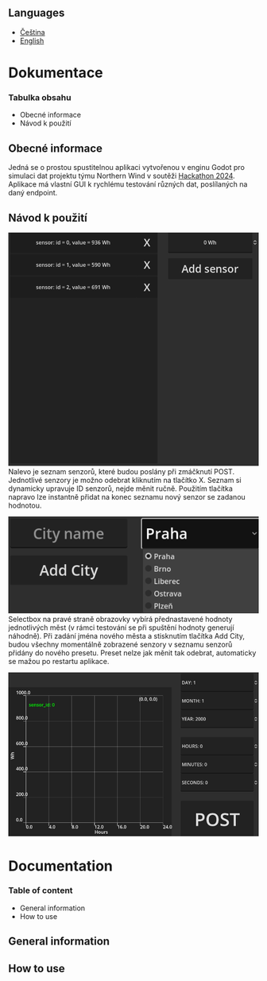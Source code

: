 ## Languages
- [Čeština](https://github.com/BlodyxCZ/Hackathon2024/blob/simulation/Simulation/README.md#dokumentace)
- [English](https://github.com/BlodyxCZ/Hackathon2024/blob/simulation/Simulation/README.md#documentation)

# Dokumentace
### Tabulka obsahu
- Obecné informace
- Návod k použití

## Obecné informace
Jedná se o prostou spustitelnou aplikaci vytvořenou v enginu Godot pro simulaci dat projektu týmu Northern Wind v soutěži [Hackathon 2024](https://hackujstat.cz/).
Aplikace má vlastní GUI k rychlému testování různých dat, poslílaných na daný endpoint.
## Návod k použití
![Screenshot2](https://github.com/BlodyxCZ/Hackathon2024/blob/simulation/Simulation/screenshots/screenshot2.png)<br />
Nalevo je seznam senzorů, které budou poslány při zmáčknutí POST. Jednotlivé senzory je možno odebrat kliknutím na tlačítko X. Seznam si dynamicky upravuje ID senzorů, nejde měnit ručně. Použitím tlačítka napravo lze instantně přidat na konec seznamu nový senzor se zadanou hodnotou.

![Screenshot3](https://github.com/BlodyxCZ/Hackathon2024/blob/simulation/Simulation/screenshots/screenshot3.png)<br />
Selectbox na pravé straně obrazovky vybírá přednastavené hodnoty jednotlivých měst (v rámci testování se při spuštění hodnoty generují náhodně). Při zadání jména nového města a stisknutím tlačítka Add City, budou všechny momentálně zobrazené senzory v seznamu senzorů přidány do nového presetu. Preset nelze jak měnit tak odebrat, automaticky se mažou po restartu aplikace.

![Screenshot4](https://github.com/BlodyxCZ/Hackathon2024/blob/simulation/Simulation/screenshots/screenshot4.png)<br />



# Documentation
### Table of content
- General information
- How to use

## General information

## How to use

